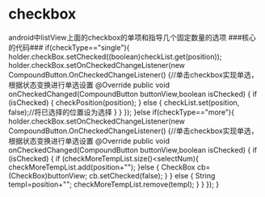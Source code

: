 # checkbox
android中listView上面的checkbox的单项和指导几个固定数量的选项
###核心的代码###
     if(checkType=="single"){
                holder.checkBox.setChecked((boolean)checkList.get(position));
                holder.checkBox.setOnCheckedChangeListener(new CompoundButton.OnCheckedChangeListener() {//单击checkbox实现单选，根据状态变换进行单选设置
                    @Override
                    public void onCheckedChanged(CompoundButton buttonView,boolean isChecked) {
                        if (isChecked) {
                            checkPosition(position);
                        } else {
                            checkList.set(position, false);//将已选择的位置设为选择
                        }
                    }
                });
            }else  if(checkType=="more"){
                holder.checkBox.setOnCheckedChangeListener(new CompoundButton.OnCheckedChangeListener() {//单击checkbox实现单选，根据状态变换进行单选设置
                    @Override
                    public void onCheckedChanged(CompoundButton buttonView,boolean isChecked) {
                        if (isChecked) {
                            if (checkMoreTempList.size()<selectNum){
                                checkMoreTempList.add(position+"");
                            }else {
                                CheckBox cb=(CheckBox)buttonView;
                                cb.setChecked(false);
                            }
                        } else {
                            String tempI=position+"";
                            checkMoreTempList.remove(tempI);
                        }
                    }
                });
            }
